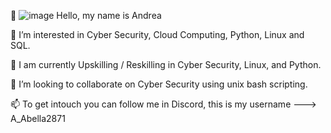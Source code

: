 👋   ![image](https://github.com/AAbella7529/AAbella7529/assets/158771536/437e04d4-2409-4629-bd9b-602c157d14d8)
      Hello, my name is Andrea 

👀 I’m interested in Cyber Security, Cloud Computing, Python, Linux and SQL. 

🌱 I am currently Upskilling / Reskilling in Cyber Security, Linux, and Python. 

💞️ I’m looking to collaborate on Cyber Security using unix bash scripting.

📫 To get intouch you can follow me in Discord, this is my username --->   A_Abella2871 


<!---
AAbella7529/AAbella7529 is a ✨ special ✨ repository because its `README.md` (this file) appears on your GitHub profile.
You can click the Preview link to take a look at your changes.
--->

